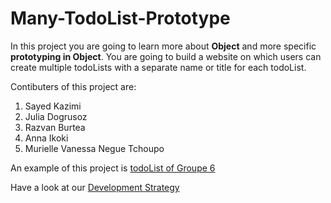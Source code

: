 
# Many-TodoList-Prototype

In this project you are going to learn more about **Object** and more specific **prototyping in Object**.
You are going to build a website on which users can create multiple todoLists with a separate name or title for each todoList.

Contibuters of this project are:

1. Sayed Kazimi
1. Julia Dogrusoz
1. Razvan Burtea
1. Anna Ikoki
1. Murielle Vanessa Negue Tchoupo

An example of this project is [todoList of Groupe 6](https://fmkarakus.github.io/list-prototype/public/index.html)

Have a look at our [Development Strategy](./development-strategy.md)
